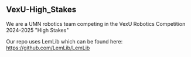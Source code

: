 ## VexU-High_Stakes

We are a UMN robotics team competing in the VexU Robotics Competition 2024-2025 "High Stakes"

Our repo uses LemLib which can be found here: https://github.com/LemLib/LemLib
